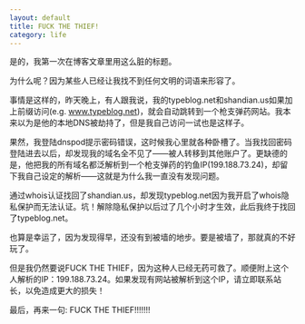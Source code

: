 ```yaml
---
layout: default
title: FUCK THE THIEF!
category: life
---
```

是的，我第一次在博客文章里用这么脏的标题。

为什么呢？因为某些人已经让我找不到任何文明的词语来形容了。

事情是这样的，昨天晚上，有人跟我说，我的typeblog.net和shandian.us如果加上前缀访问(e.g. www.typeblog.net)，就会自动跳转到一个枪支弹药网站。我本来以为是他的本地DNS被劫持了，但是我自己访问一试也是这样子。

果然，我登陆dnspod提示密码错误，这时候我心里就各种卧槽了。当我找回密码登陆进去以后，却发现我的域名全不见了——被人转移到其他账户了。更缺德的是，他把我的所有域名都泛解析到一个枪支弹药的钓鱼IP(199.188.73.24)，却留下我自己设定的解析——这就是为什么我一直没有发现问题。

<!--more-->

通过whois认证找回了shandian.us，却发现typeblog.net因为我开启了whois隐私保护而无法认证。坑！解除隐私保护以后过了几个小时才生效，此后我终于找回了typeblog.net。

也算是幸运了，因为发现得早，还没有到被墙的地步。要是被墙了，那就真的不好玩了。

但是我仍然要说FUCK THE THIEF，因为这种人已经无药可救了。顺便附上这个人解析的IP：199.188.73.24。如果发现有网站被解析到这个IP，请立即联系站长，以免造成更大的损失！

最后，再来一句: FUCK THE THIEF!!!!!!!
